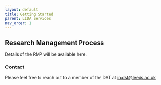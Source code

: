 ```yaml
---
layout: default
title: Getting Started
parent: LIDA Services
nav_order: 1
---
```


## Research Management Process 
Details of the RMP will be available here.

### Contact
Please feel free to reach out to a member of the DAT at [ircdst@leeds.ac.uk](mailto:ircdst@leeds.ac.uk)
